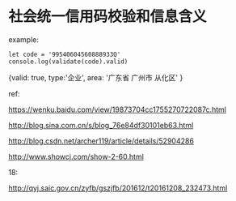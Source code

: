 # 社会统一信用码校验和信息含义

example:

```
let code = '99540604560888933Q'
console.log(validate(code).valid)
```  
 {valid: true, type:'企业', area: '广东省 广州市 从化区' } 
  

ref:

https://wenku.baidu.com/view/19873704cc1755270722087c.html

http://blog.sina.com.cn/s/blog_76e84df30101eb63.html

http://blog.csdn.net/archer119/article/details/52904286

http://www.showcj.com/show-2-60.html

18:

http://qyj.saic.gov.cn/zyfb/gszjfb/201612/t20161208_232473.html


